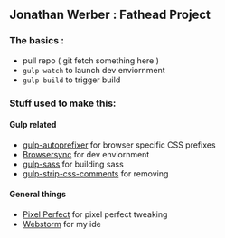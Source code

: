 ## Jonathan Werber : Fathead Project

### The basics :

 * pull repo ( git fetch something here )
 * `gulp watch` to launch dev enviornment
 * `gulp build` to trigger build


### Stuff used to make this:

#### Gulp related
 * [gulp-autoprefixer](https://www.npmjs.com/package/gulp-autoprefixer) for browser specific CSS prefixes
 * [Browsersync](https://www.browsersync.io/docs/gulp) for dev enviornment
 * [gulp-sass](https://www.npmjs.com/package/gulp-sass) for building sass
 * [gulp-strip-css-comments](https://www.npmjs.com/package/gulp-strip-css-comments) for removing

#### General things
 * [Pixel Perfect](http://www.welldonecode.com/perfectpixel/) for pixel perfect tweaking
 * [Webstorm](https://www.jetbrains.com/webstorm/) for my ide